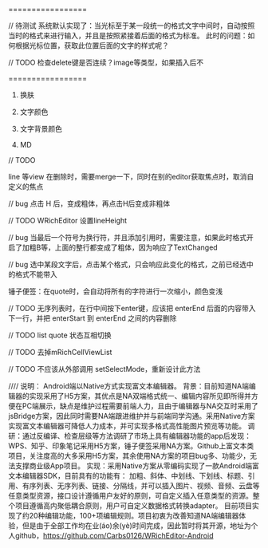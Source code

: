=================

// 待测试
系统默认实现了：当光标至于某一段统一的格式文字中间时，自动按照当时的格式来进行输入，并且是按照紧接着后面的格式为标准。
此时的问题：如何根据光标位置，获取此位置后面的文字的样式呢？

// TODO
检查delete键是否连续？image等类型，如果插入后不

=================

1. 换肤

2. 文字颜色

3. 文字背景颜色

4. MD


// TODO 

line 等view 在删除时，需要merge一下，同时在别的editor获取焦点时，取消自定义的焦点


// bug 点击 H 后，变成粗体，再点击H后变成非粗体

// TODO WRichEditor  设置lineHeight

// bug
当最后一个符号为换行符，并且添加引用时，需要注意，如果此时格式开启了加粗B等，上面的整行都变成了粗体，因为响应了TextChanged

// bug
选中某段文字后，点击某个格式，只会响应此变化的格式，之前已经选中的格式不能带入


锤子便签：在quote时，会自动将所有的字符进行一次缩小，颜色变浅


// TODO 
无序列表时，在行中间按下enter键，应该把 enterEnd 后面的内容带入下一行，并把 enterStart 到 enterEnd 之间的内容删除

// TODO
list quote 状态互相切换

// TODO
去掉mRichCellViewList

// TODO 
不应该从外部调用  setSelectMode，重新设计此方法

//// 说明：
Android端以Native方式实现富文本编辑器。
背景：目前知道NA端编辑器的实现采用了H5方案，其优点是NA双端格式统一、编辑内容所见即所得并方便在PC端展示，缺点是维护过程需要前端人力，且由于编辑器与NA交互时采用了jsBridge方案，因此同时需要NA端跟进维护并与前端同学沟通。采用Native方案实现富文本编辑器可降低人力成本，并可实现多格式高性能图片预览等功能。
调研：通过反编译、检查层级等方法调研了市场上具有编辑器功能的app后发现：WPS、知乎、印象笔记采用H5方案，锤子便签采用NA方案。Github上富文本类项目，关注度高的大多采用H5方案，其余使用NA方案的项目bug多、功能少，无法支撑商业级App项目。
实现：采用Native方案从零编码实现了一款Android端富文本编辑器SDK，目前具有的功能有：
加粗、斜体、中划线、下划线、标题、引用、有序列表、无序列表、链接、分隔线，并可以插入图片、视频、音频、云盘等任意类型资源，接口设计遵循用户友好的原则，可自定义插入任意类型的资源。整个项目遵循高内聚低耦合原则，用户可自定义数据格式转换adapter。
目前项目实现了约20种编辑功能，100+项编辑规则。项目初衷为改善知道NA端编辑器体验，但是由于全部工作均在业(áo)余(yè)时间完成，因此暂时将其开源，地址为个人github，https://github.com/Carbs0126/WRichEditor-Android 